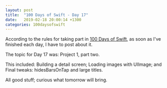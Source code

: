 ```yaml
---
layout: post
title:  "100 Days of Swift - Day 17"
date:   2019-02-18 20:00:14 +1300
categories: 100daysofswift
---
```

According to the rules for taking part in [100 Days of Swift](https://www.hackingwithswift.com/100), as soon as I've finished each day, I have to post about it.

The topic for Day 17 was: Project 1, part two.

This included: Building a detail screen; Loading images with UIImage; and Final tweaks: hidesBarsOnTap and large titles.

All good stuff; curious what tomorrow will bring.
